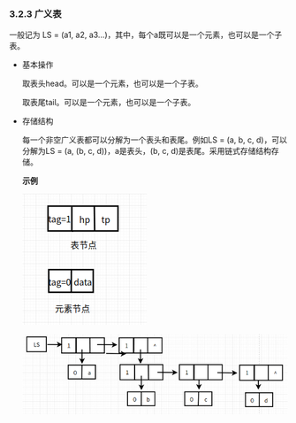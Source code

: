 ### 3.2.3 广义表

一般记为 LS = (a1, a2, a3...)，其中，每个a既可以是一个元素，也可以是一个子表。

- 基本操作

  取表头head。可以是一个元素，也可以是一个子表。

  取表尾tail。可以是一个元素，也可以是一个子表。

- 存储结构

  每一个非空广义表都可以分解为一个表头和表尾。例如LS = (a, b, c, d)，可以分解为LS =  (a, (b, c, d))，a是表头，(b, c, d)是表尾。采用链式存储结构存储。

  **示例**

  ![广义表的链表节点结构](./img/广义表链表结构.png)

  ![广义表的存储结构示意图](./img/广义表的存储结构.png)